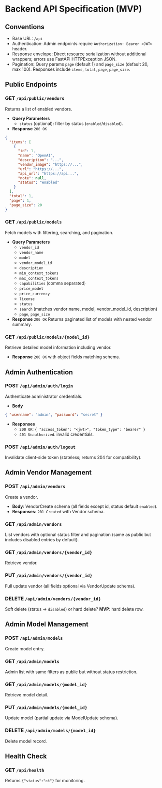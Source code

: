 # Backend API Specification (MVP)

## Conventions
- Base URL: `/api`
- Authentication: Admin endpoints require `Authorization: Bearer <JWT>` header.
- Response envelope: Direct resource serialization without additional wrappers; errors use FastAPI HTTPException JSON.
- Pagination: Query params `page` (default 1) and `page_size` (default 20, max 100). Responses include `items`, `total`, `page`, `page_size`.

## Public Endpoints
### GET `/api/public/vendors`
Returns a list of enabled vendors.
- **Query Parameters**
  - `status` (optional): filter by status (`enabled`/`disabled`).
- **Response** `200 OK`
```json
{
  "items": [
    {
      "id": 1,
      "name": "OpenAI",
      "description": "...",
      "vendor_image": "https://...",
      "url": "https://...",
      "api_url": "https://api...",
      "note": null,
      "status": "enabled"
    }
  ],
  "total": 1,
  "page": 1,
  "page_size": 20
}
```

### GET `/api/public/models`
Fetch models with filtering, searching, and pagination.
- **Query Parameters**
  - `vendor_id`
  - `vendor_name`
  - `model`
  - `vendor_model_id`
  - `description`
  - `min_context_tokens`
  - `max_context_tokens`
  - `capabilities` (comma separated)
  - `price_model`
  - `price_currency`
  - `license`
  - `status`
  - `search` (matches vendor name, model, vendor_model_id, description)
  - `page`, `page_size`
- **Response** `200 OK`
Returns paginated list of models with nested vendor summary.

### GET `/api/public/models/{model_id}`
Retrieve detailed model information including vendor.
- **Response** `200 OK` with object fields matching schema.

## Admin Authentication
### POST `/api/admin/auth/login`
Authenticate administrator credentials.
- **Body**
```json
{ "username": "admin", "password": "secret" }
```
- **Responses**
  - `200 OK`: `{ "access_token": "<jwt>", "token_type": "bearer" }`
  - `401 Unauthorized`: invalid credentials.

### POST `/api/admin/auth/logout`
Invalidate client-side token (stateless; returns 204 for compatibility).

## Admin Vendor Management
### POST `/api/admin/vendors`
Create a vendor.
- **Body**: VendorCreate schema (all fields except id, status default `enabled`).
- **Responses**: `201 Created` with Vendor schema.

### GET `/api/admin/vendors`
List vendors with optional status filter and pagination (same as public but includes disabled entries by default).

### GET `/api/admin/vendors/{vendor_id}`
Retrieve vendor.

### PUT `/api/admin/vendors/{vendor_id}`
Full update vendor (all fields optional via VendorUpdate schema).

### DELETE `/api/admin/vendors/{vendor_id}`
Soft delete (status -> `disabled`) or hard delete? **MVP**: hard delete row.

## Admin Model Management
### POST `/api/admin/models`
Create model entry.

### GET `/api/admin/models`
Admin list with same filters as public but without status restriction.

### GET `/api/admin/models/{model_id}`
Retrieve model detail.

### PUT `/api/admin/models/{model_id}`
Update model (partial update via ModelUpdate schema).

### DELETE `/api/admin/models/{model_id}`
Delete model record.

## Health Check
### GET `/api/health`
Returns `{"status":"ok"}` for monitoring.
